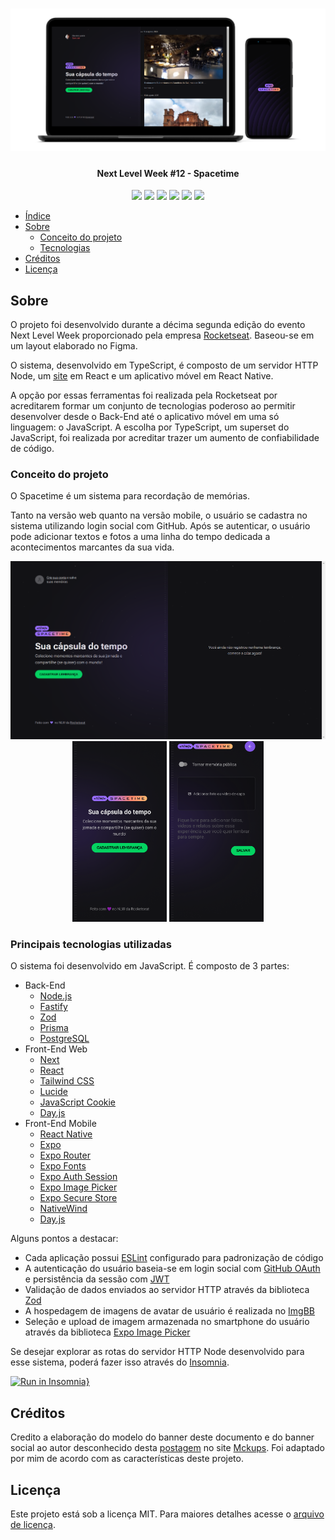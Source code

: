 <h1 align="center">
  <img alt="A imagem contém um notebook e um smartphone com telas da aplicação" title="Banner da aplicação Be The Hero" src="./assets/screenshots/banner.png" />
</h1>

<h4 align="center"> 
  Next Level Week #12 - Spacetime
</h4>

<div align="center">
  <img src="https://img.shields.io/github/repo-size/marcel099/rs-nlw-12-spacetime.svg">
  <img src="https://img.shields.io/github/last-commit/marcel099/rs-nlw-12-spacetime.svg">
  <img src="https://img.shields.io/github/issues/marcel099/rs-nlw-12-spacetime.svg">
  <img src="https://img.shields.io/github/issues-closed/marcel099/rs-nlw-12-spacetime.svg">
  <img src="https://img.shields.io/github/license/marcel099/rs-nlw-12-spacetime.svg">
  <img src="https://img.shields.io/github/stars/marcel099/rs-nlw-12-spacetime.svg?style=social">
</div>

* [Índice](#índice)
* [Sobre](#sobre)
  * [Conceito do projeto](#conceito-do-projeto)
  * [Tecnologias](#principais-tecnologias-utilizadas)
* [Créditos](#créditos)
* [Licença](#licença)

## Sobre

O projeto foi desenvolvido durante a décima segunda edição do evento Next Level Week proporcionado pela empresa [Rocketseat](https://rocketseat.com.br/). Baseou-se em um layout elaborado no Figma.

O sistema, desenvolvido em TypeScript, é composto de um servidor HTTP Node, um [site](https://spacetime.marcel099.vercel.app/) em React e um aplicativo móvel em React Native.

A opção por essas ferramentas foi realizada pela Rocketseat por acreditarem formar um conjunto de tecnologias poderoso ao permitir desenvolver desde o Back-End até o aplicativo móvel em uma só linguagem: o JavaScript. A escolha por TypeScript, um superset do JavaScript, foi realizada por acreditar trazer um aumento de confiabilidade de código.

### Conceito do projeto

O Spacetime é um sistema para recordação de memórias.

Tanto na versão web quanto na versão mobile, o usuário se cadastra no sistema utilizando login social com GitHub. Após se autenticar, o usuário pode adicionar textos e fotos a uma linha do tempo dedicada a acontecimentos marcantes da sua vida.

<div align="center">
  <img alt="Página de gerenciamento das ocorrências da ONG" src="./assets/screenshots/home_screen_web.png" />
</div>

<div align="center">
  <img title="Tela com lista de ocorrências" src="./assets/screenshots/home_screen_mobile.png" width="30%" />
  <img title="Tela com detalhes de uma ocorrência" src="./assets/screenshots/new_memory_screen_mobile.png" width="30%" />
</div>


### Principais tecnologias utilizadas

O sistema foi desenvolvido em JavaScript. É composto de 3 partes:

- Back-End
  - [Node.js](https://nodejs.org/en/)
  - [Fastify](https://fastify.io/)
  - [Zod](https://zod.dev/)
  - [Prisma](https://www.prisma.io/)
  - [PostgreSQL](https://www.postgresql.org/)
- Front-End Web
  - [Next](https://nextjs.org/)
  - [React](https://react.dev/)
  - [Tailwind CSS](https://tailwindcss.com/)
  - [Lucide](https://lucide.dev/)
  - [JavaScript Cookie](https://www.npmjs.com/package/js-cookie)
  - [Day.js](https://day.js.org/)
- Front-End Mobile
  - [React Native](https://reactnative.dev/)
  - [Expo](https://expo.dev/)
  - [Expo Router](https://docs.expo.dev/routing/introduction/)
  - [Expo Fonts](https://docs.expo.dev/develop/user-interface/fonts/)
  - [Expo Auth Session](https://docs.expo.dev/versions/latest/sdk/auth-session/)
  - [Expo Image Picker](https://docs.expo.dev/versions/latest/sdk/imagepicker/)
  - [Expo Secure Store](https://docs.expo.dev/versions/latest/sdk/securestore/)
  - [NativeWind](https://nativewind.dev/)
  - [Day.js](https://day.js.org/)

Alguns pontos a destacar:

- Cada aplicação possui [ESLint](https://eslint.org/) configurado para padronização de código
- A autenticação do usuário baseia-se em login social com [GitHub OAuth](https://developer.github.com/v3/oauth/) e persistência da sessão com [JWT](https://jwt.io/)
- Validação de dados enviados ao servidor HTTP através da biblioteca [Zod](https://zod.dev/)
- A hospedagem de imagens de avatar de usuário é realizada no [ImgBB](https://pt-br.imgbb.com/)
- Seleção e upload de imagem armazenada no smartphone do usuário através da biblioteca [Expo Image Picker](https://docs.expo.dev/versions/latest/sdk/imagepicker/)

Se desejar explorar as rotas do servidor HTTP Node desenvolvido para esse sistema, poderá fazer isso através do [Insomnia](https://insomnia.rest/).

[![Run in Insomnia}](https://insomnia.rest/images/run.svg)](https://insomnia.rest/run/?label=NLW%20%2312%20-%20Spacetime&uri=https%3A%2F%2Fgithub.com%2Fmarcel099%2Frs-nlw-12-spacetime%2Fblob%2Fmain%2Fassets%2Finsomnia_collection.json)

## Créditos

Credito a elaboração do modelo do banner deste documento e do banner social ao autor desconhecido desta [postagem](https://mckups.com/pixel-4-and-pixelbook-go-mockup/) no site [Mckups](https://mckups.com). Foi adaptado por mim de acordo com as características deste projeto.

## Licença

Este projeto está sob a licença MIT. Para maiores detalhes acesse o <a href="./LICENSE.md">arquivo de licença</a>.
